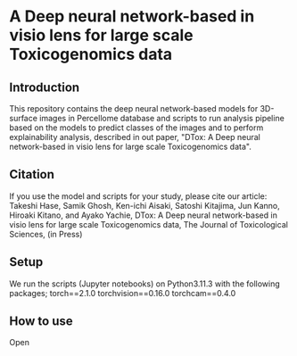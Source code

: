 # A Deep neural network-based in visio lens for large scale Toxicogenomics data
## Introduction
This repository contains the deep neural network-based models for 3D-surface images in Percellome database and scripts to run analysis pipeline based on the models to predict classes of the images and to perform explainability analysis, described in out paper, "DTox: A Deep neural network-based in visio lens for large scale Toxicogenomics data". 
## Citation
If you use the model and scripts for your study, please cite our article: Takeshi Hase, Samik Ghosh,  Ken-ichi Aisaki, Satoshi Kitajima, Jun Kanno, Hiroaki Kitano, and Ayako Yachie, DTox: A Deep neural network-based in visio lens for large scale Toxicogenomics data, The Journal of Toxicological Sciences, (in Press)
## Setup
We run the scripts (Jupyter notebooks) on Python3.11.3 with the following packages;
torch==2.1.0
torchvision==0.16.0
torchcam==0.4.0
## How to use
Open 
